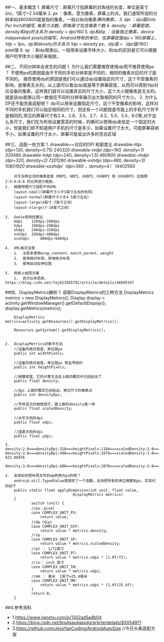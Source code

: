 ##一、基本概念
	1.	屏幕尺寸：屏幕尺寸指屏幕的对角线的长度，单位是英寸(in)，1英寸=2.54厘米
	2.	px ：像素，意为像素，屏幕上的点。我们通常所说的分辨率如480X800就是指的像素，一般以纵向像素*横向像素。
	3.	dpi ：dpi是Dots Per Inch的缩写, 每英寸点数，即每英寸包含像素个数
	4.	density ：屏幕密度，density和dpi的关系为 density = dpi/160
	5.	dp和dip ：设备独立像素，device independent pixels的缩写，Android特有的单位，在屏幕密度dpi = 160屏幕上，1dp = 1px。dp和density的关系为 1dp = density px，dip值 =（dpi值/160）* pixel值
	6.	sp	：和dp很类似，一般用来设置字体大小，和dp的区别是它可以根据用户的字体大小偏好来缩放。


##二、不同分辨率会发生的问题
	1.	为什么我们需要推荐使用dp而不推荐使用px ？
		不使用px的原因是由于不同的手机分辨率是不同的，相同的像素对应的尺寸是不同的。
		推荐使用dp的原因是我们可以通过dp设置指定的尺寸，这个不受像素的影响，是像素无关的。从上面可以看出dp就是等于屏幕密度，从而可以得到1dp对应设备的像素，这样我们就可以设置真实的尺寸大小，这个大小跟像素是无关的。就是说dp能够让同一数值在不同的分辨率展示出大致相同的尺寸大小。
	2.	为什么DP还不能完美适配呢？
		dp可以用来设置指定尺寸，这个不受像素的影响，这样对不同的手机我们可以指定相同的尺寸，但还有一个问题就是市面上的手机尺寸并不是相同的,常见的屏幕尺寸有2.4、2.8、3.5、3.7、4.2、5.0、5.5、6.0等,对于这么多尺寸，我们在为布局设置宽高的时候，的确可以使用dp来给定一个固定的大小，但是我们却不知道用户手机的尺寸是多少，如果设置尺寸太大，可能屏幕容纳不小，如果设置的尺寸太小，屏幕可能留出许多的空白区域

##三、适配一些方案
	1.	drawable==对应的DPI 和密度比
		drawable-ldpi (dpi=120, density=0.75)	240*320
		drawable-mdpi (dpi=160, density=1)    	320*480
		drawable-hdpi (dpi=240, density=1.5)	480*800
		drawable-xhdpi (dpi=320, density=2)		720*1280
		drawable-xxhdpi (dpi=480, density=3)	1080*1920
		drawable-xxxhdpi（dpi=560 ，density=4）	1440*2560

		对于五种主流的像素密度（MDPI、HDPI、XHDPI、XXHDPI 和 XXXHDPI）应按照 2:3:4:6:8 的比例进行缩放。
	2.	根据物理尺寸适配不同XML
		layout-small(屏幕尺寸小于3英寸左右的布局）
		layout-normal(屏幕尺寸小于4.5英寸左右）
		layout-large(4英寸-7英寸之间）
		layout-xlarge(7-10英寸之间） 

	3.	Goole官网的建议
		mdpi 	120dpi~160dpi
		hdpi 	160dpi~240dpi
		xhdpi 	240dpi~320dpi
		xxhdpi 	320dpi~480dpi
		xxxhdpi 	480dpi~640dpi	

	4.	XML格式注意
		1.	注意多使用wrap_content、match_parent、weight
		2.	使用相对布局，禁用绝对布局
		3.	使用自动拉伸位图
	
	5.	网络上结局方案
		1.	百分比布局库，https://blog.csdn.net/lmj623565791/article/details/46695347



##四、DisplayMetrics解析 
	1.	获取DisplayMetrics的三种方法
		DisplayMetrics metrics = new DisplayMetrics();
		Display display = activity.getWindowManager().getDefaultDisplay();
		display.getMetrics(metrics);
		
		DisplayMetrics metrics=activity.getResources().getDisplayMetrics(); 
		
		Resources.getSystem().getDisplayMetrics();


	2.	DisplayMetrics对象中方法
		//设备的绝对宽度，单位是px
		public int widthPixels;
		
		//设备的绝对高度，单位是px 除去导航栏
		public int heightPixels;
		
		//屏幕密度，它的计算方法在上面的概念中已经给出了
		public float density;
		
		//dpi 上面的概念已经给出，单位尺寸的像素点
		public int densityDpi;
		
		//字体显示的缩放因子，跟上面的density是一样
		public float scaledDensity;
		
		//水平方向的dpi
		public float xdpi;
		
		//竖直方向的dpi
		public float ydpi;

	3.	density:2.0===densityDpi:320===heightPixels:1184===scaledDensity:2.0===widthPixels:720===xdpi:320.0===ydpi:320.0			density:3.0===densityDpi:480===heightPixels:2076===scaledDensity:3.0===widthPixels:1080===xdpi:422.0302===ydpi:	423.96976
		density:3.0===densityDpi:480===heightPixels:2076===scaledDensity:3.0===widthPixels:1080===xdpi:422.0302===ydpi:423.96976
		
	3.	安卓如何把布局文件的dp转换为px的呢？
		android.util.TypedValue类提供了一个函数，支持把所有的单位换算到px，实现代码如下
		public static float applyDimension(int unit, float value,  
                                   DisplayMetrics metrics)  
		{  
			    switch (unit) { 
			    //px：pixel 
			    case COMPLEX_UNIT_PX:  
			        return value;  
			    //dp（dip）
			    case COMPLEX_UNIT_DIP:  
			        return value * metrics.density; 
			    //sp  
			    case COMPLEX_UNIT_SP:  
			        return value * metrics.scaledDensity;  
			    //pt ： 1/72英寸
			    case COMPLEX_UNIT_PT:  
			        return value * metrics.xdpi * (1.0f/72); 
			    //in： inch 英寸 
			    case COMPLEX_UNIT_IN:  
			        return value * metrics.xdpi;  
			    //mm ： 毫米  1英寸=25.4毫米
			    case COMPLEX_UNIT_MM:  
			        return value * metrics.xdpi * (1.0f/25.4f);  
			    }  
			    return 0;  
		} 


##4.参考资料
-	1.https://www.jianshu.com/p/1302ad5a4b04
-	2.https://blog.csdn.net/fesdgasdgasdg/article/details/82054971
-	3.https://github.com/JessYanCoding/AndroidAutoSize   					//今日头条适配方案






